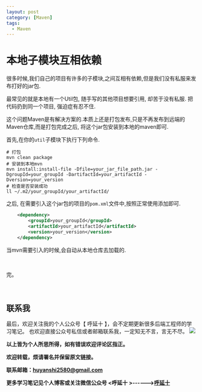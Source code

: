 ```yaml
---
layout: post
category: [Maven]
tags:
  - Maven
---
```



# 本地子模块互相依赖

很多时候,我们自己的项目有许多的子模块,之间互相有依赖,但是我们没有私服来发布打好的jar包.

最常见的就是本地有一个Util包, 随手写的其他项目想要引用, 却苦于没有私服. 把代码扔到同一个项目, 强迫症有忍不住.

这个问题Maven是有解决方案的.本质上还是打包发布,只是不再发布到远端的Maven仓库,而是打包完成之后, 将这个jar包安装到本地的maven即可.

首先,在你的`util`子模块下执行下列命令.

```shell
# 打包
mvn clean package
# 安装到本地mvn
mvn install:install-file -Dfile=your_jar_file_path.jar -DgroupId=your_groupId -DartifactId=your_artifactId -Dversion=your_version
# 检查是否安装成功
ll ~/.m2/your_groupId/your_artifactId/
```

之后, 在需要引入这个jar包的项目的`pom.xml`文件中,按照正常使用添加即可.

```xml
    <dependency>
        <groupId>your_groupId</groupId>
        <artifactId>your_artifactId</artifactId>
        <version>your_version</version>
    </dependency>
```

当mvn需要引入的时候,会自动从本地仓库去加载的.


<br>


完。
<br>
<br>
<br>


## 联系我
最后，欢迎关注我的个人公众号【 呼延十 】，会不定期更新很多后端工程师的学习笔记。
也欢迎直接公众号私信或者邮箱联系我，一定知无不言，言无不尽。
![](http://img.couplecoders.tech/%E6%89%AB%E7%A0%81_%E6%90%9C%E7%B4%A2%E8%81%94%E5%90%88%E4%BC%A0%E6%92%AD%E6%A0%B7%E5%BC%8F-%E6%A0%87%E5%87%86%E8%89%B2%E7%89%88.png)


**以上皆为个人所思所得，如有错误欢迎评论区指正。**


**欢迎转载，烦请署名并保留原文链接。**


**联系邮箱：huyanshi2580@gmail.com**


**更多学习笔记见个人博客或关注微信公众号 &lt;呼延十 &gt;------><a href="{{ site.baseurl }}/">呼延十</a>**